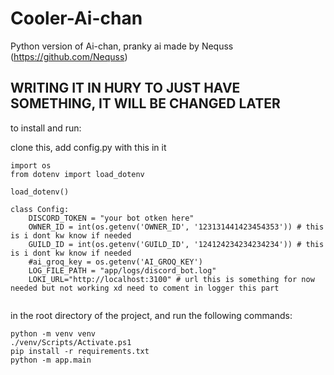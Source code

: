 # Cooler-Ai-chan
Python version of Ai-chan, pranky ai made by Nequss (https://github.com/Nequss)

## WRITING IT IN HURY TO JUST HAVE SOMETHING, IT WILL BE CHANGED LATER
to install and run:

clone this, add config.py with this in it
```
import os
from dotenv import load_dotenv

load_dotenv()

class Config:
    DISCORD_TOKEN = "your bot otken here"
    OWNER_ID = int(os.getenv('OWNER_ID', '123131441423454353')) # this is i dont kw know if needed 
    GUILD_ID = int(os.getenv('GUILD_ID', '124124234234234234')) # this is i dont kw know if needed 
    #ai_groq_key = os.getenv('AI_GROQ_KEY')
    LOG_FILE_PATH = "app/logs/discord_bot.log"
    LOKI_URL="http://localhost:3100" # url this is something for now needed but not working xd need to coment in logger this part


``` 

in the root directory of the project, and run the following commands:
```
python -m venv venv
./venv/Scripts/Activate.ps1
pip install -r requirements.txt
python -m app.main
```